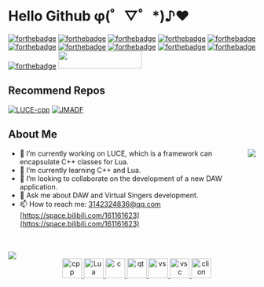 # Hello Github  φ(゜▽゜*)♪❤️  

[![forthebadge](https://forthebadge.com/images/badges/built-with-love.svg)](https://forthebadge.com)
[![forthebadge](https://forthebadge.com/images/badges/contains-cat-gifs.svg)](https://forthebadge.com)
[![forthebadge](https://forthebadge.com/images/badges/ages-18.svg)](https://forthebadge.com)
[![forthebadge](https://forthebadge.com/images/badges/made-with-c-plus-plus.svg)](https://forthebadge.com)
[![forthebadge](https://forthebadge.com/images/badges/ctrl-c-ctrl-v.svg)](https://forthebadge.com)
[![forthebadge](https://forthebadge.com/images/badges/designed-in-ms-paint.svg)](https://forthebadge.com)
[![forthebadge](https://forthebadge.com/images/badges/fixed-bugs.svg)](https://forthebadge.com)
[![forthebadge](https://forthebadge.com/images/badges/made-with-markdown.svg)](https://forthebadge.com)
[![forthebadge](https://forthebadge.com/images/badges/not-a-bug-a-feature.svg)](https://forthebadge.com)
[![forthebadge](https://forthebadge.com/images/badges/powered-by-water.svg)](https://forthebadge.com)
[![forthebadge](https://forthebadge.com/images/badges/uses-git.svg)](https://forthebadge.com)
<image src ="https://komarev.com/ghpvc/?username=FangCunWuChang&style=for-the-badge&color=da69ac" width="170" height="36"/>

## Recommend Repos  
[![LUCE-cpp](https://github-readme-stats.vercel.app/api/pin/?username=FangCunWuChang&repo=LUCE-cpp&theme=omni)](https://github.com/FangCunWuChang/LUCE-cpp)
[![JMADF](https://github-readme-stats.vercel.app/api/pin/?username=FangCunWuChang&repo=JMADF&theme=omni)](https://github.com/FangCunWuChang/JMADF)  

## About Me  
<img align="right" src="https://github-readme-stats.vercel.app/api/top-langs/?username=FangCunWuChang&layout=compact&theme=omni"/>

- 🔭 I’m currently working on LUCE, which is a framework can encapsulate C++ classes for Lua.  
- 🌱 I’m currently learning C++ and Lua.  
- 👯 I’m looking to collaborate on the development of a new DAW application.  
- 💬 Ask me about DAW and Virtual Singers development.  
- 📫 How to reach me: 3142324836@qq.com    [https://space.bilibili.com/161161623](https://space.bilibili.com/161161623)  

<br><br>
<img align="left" src="https://github-readme-stats.vercel.app/api?username=FangCunWuChang&count_private=true&show_icons=true&theme=omni"/>
<p align="center">
   <a href="#">
      <img src="https://github.com/get-icon/geticon/blob/master/icons/c-plusplus.svg" alt="cpp" width="40" height="40"/>
   </a>
  <a href="#">
      <img src="https://github.com/get-icon/geticon/blob/master/icons/lua.svg" alt="Lua" width="40" height="40"/>
   </a>
   <a href="#">
      <img src="https://github.com/get-icon/geticon/blob/master/icons/c.svg" alt="c" width="40" height="40"/>
   </a>
  <a href="#">
      <img src="https://github.com/get-icon/geticon/blob/master/icons/qt.svg" alt="qt" width="40" height="40"/>
   </a>
  <a href="#">
      <img src="https://github.com/get-icon/geticon/blob/master/icons/visual-studio.svg" alt="vs" width="40" height="40"/>
   </a>
   <a href="#">
      <img src="https://github.com/get-icon/geticon/blob/master/icons/visual-studio-code.svg" alt="vsc" width="40" height="40"/>
   </a>
   <a href="#">
      <img src="https://github.com/get-icon/geticon/blob/master/icons/clion.svg" alt="clion" width="40" height="40"/>
   </a>
</p>

